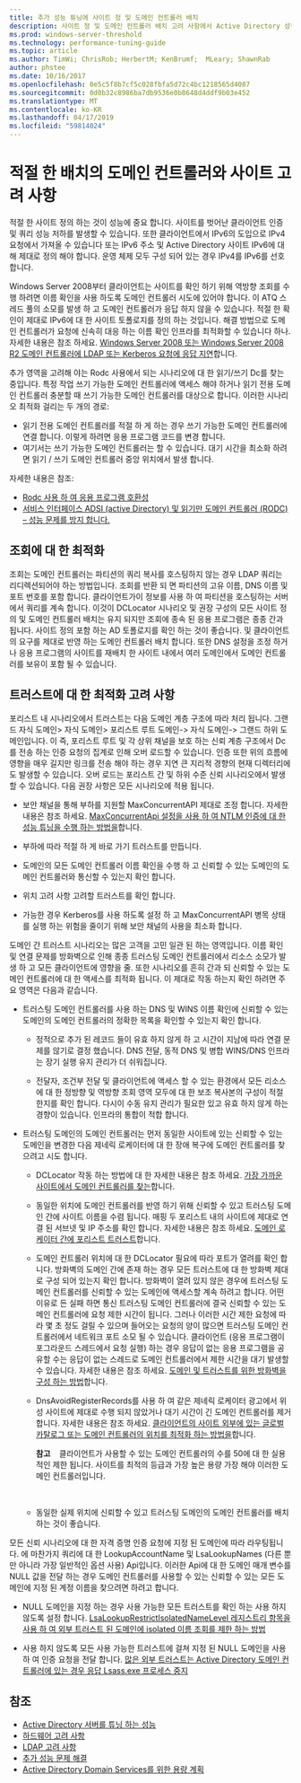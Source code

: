 ```yaml
---
title: 추가 성능 튜닝에 사이트 정 및 도메인 컨트롤러 배치
description: 사이트 정 및 도메인 컨트롤러 배치 고려 사항에서 Active Directory 성능 튜닝 합니다.
ms.prod: windows-server-threshold
ms.technology: performance-tuning-guide
ms.topic: article
ms.author: TimWi; ChrisRob; HerbertM; KenBrumf;  MLeary; ShawnRab
author: phstee
ms.date: 10/16/2017
ms.openlocfilehash: 0e5c5f8b7cf5c028fbfa5d72c4bc1218565d4087
ms.sourcegitcommit: 0d0b32c8986ba7db9536e0b8648d4ddf9b03e452
ms.translationtype: MT
ms.contentlocale: ko-KR
ms.lasthandoff: 04/17/2019
ms.locfileid: "59814024"
---
```

# <a name="proper-placement-of-domain-controllers-and-site-considerations"></a>적절 한 배치의 도메인 컨트롤러와 사이트 고려 사항

적절 한 사이트 정의 하는 것이 성능에 중요 합니다. 사이트를 벗어난 클라이언트 인증 및 쿼리 성능 저하를 발생할 수 있습니다. 또한 클라이언트에서 IPv6의 도입으로 IPv4 요청에서 가져올 수 있습니다 또는 IPv6 주소 및 Active Directory 사이트 IPv6에 대해 제대로 정의 해야 합니다. 운영 체제 모두 구성 되어 있는 경우 IPv4를 IPv6를 선호 합니다.

Windows Server 2008부터 클라이언트는 사이트를 확인 하기 위해 역방향 조회를 수행 하려면 이름 확인을 사용 하도록 도메인 컨트롤러 시도에 있어야 합니다. 이 ATQ 스레드 풀의 소모를 발생 하 고 도메인 컨트롤러가 응답 하지 않을 수 있습니다. 적절 한 확인이 제대로 IPv6에 대 한 사이트 토폴로지를 정의 하는 것입니다. 해결 방법으로 도메인 컨트롤러가 요청에 신속히 대응 하는 이름 확인 인프라를 최적화할 수 있습니다 하나. 자세한 내용은 참조 하세요. [Windows Server 2008 또는 Windows Server 2008 R2 도메인 컨트롤러에 LDAP 또는 Kerberos 요청에 응답 지연](https://support.microsoft.com/kb/2668820)합니다.

추가 영역을 고려해 야는 Rodc 사용에서 되는 시나리오에 대 한 읽기/쓰기 Dc를 찾는 중입니다.  특정 작업 쓰기 가능한 도메인 컨트롤러에 액세스 해야 하거나 읽기 전용 도메인 컨트롤러 충분할 때 쓰기 가능한 도메인 컨트롤러를 대상으로 합니다.  이러한 시나리오 최적화 걸리는 두 개의 경로:
-   읽기 전용 도메인 컨트롤러를 적절 하 게 하는 경우 쓰기 가능한 도메인 컨트롤러에 연결 합니다.  이렇게 하려면 응용 프로그램 코드를 변경 합니다.
-   여기서는 쓰기 가능한 도메인 컨트롤러는 할 수 있습니다.  대기 시간을 최소화 하려면 읽기 / 쓰기 도메인 컨트롤러 중앙 위치에서 발생 합니다.

자세한 내용은 참조:
-   [Rodc 사용 하 여 응용 프로그램 호환성](https://technet.microsoft.com/library/cc772597.aspx)
-   [서비스 인터페이스 ADSI (active Directory) 및 읽기만 도메인 컨트롤러 (RODC) – 성능 문제를 방지 합니다.](https://blogs.technet.microsoft.com/fieldcoding/2012/06/24/active-directory-service-interface-adsi-and-the-read-only-domain-controller-rodc-avoiding-performance-issues/)

## <a name="optimize-for-referrals"></a>조회에 대 한 최적화

조회는 도메인 컨트롤러는 파티션의 쿼리 복사를 호스팅하지 않는 경우 LDAP 쿼리는 리디렉션되어야 하는 방법입니다. 조회를 반환 되 면 파티션의 고유 이름, DNS 이름 및 포트 번호를 포함 합니다. 클라이언트가이 정보를 사용 하 여 파티션을 호스팅하는 서버에서 쿼리를 계속 합니다. 이것이 DCLocator 시나리오 및 권장 구성의 모든 사이트 정의 및 도메인 컨트롤러 배치는 유지 되지만 조회에 종속 된 응용 프로그램은 종종 간과 됩니다. 사이트 정의 포함 하는 AD 토폴로지를 확인 하는 것이 좋습니다. 및 클라이언트의 요구를 제대로 반영 하는 도메인 컨트롤러 배치 합니다. 또한 DNS 설정을 조정 하거나 응용 프로그램의 사이트를 재배치 한 사이트 내에서 여러 도메인에서 도메인 컨트롤러를 보유이 포함 될 수 있습니다.

## <a name="optimization-considerations-for-trusts"></a>트러스트에 대 한 최적화 고려 사항

포리스트 내 시나리오에서 트러스트는 다음 도메인 계층 구조에 따라 처리 됩니다. 그랜드 자식 도메인&gt; 자식 도메인&gt; 포리스트 루트 도메인-&gt; 자식 도메인-&gt; 그랜드 하위 도메인입니다. 이 즉, 포리스트 루트 및 각 상위 채널을 보호 하는 신뢰 계층 구조에서 Dc를 전송 하는 인증 요청의 집계로 인해 오버 로드할 수 있습니다. 인증 또한 위의 흐름에 영향을 매우 길지만 링크를 전송 해야 하는 경우 지연 큰 지리적 경향의 현재 디렉터리에도 발생할 수 있습니다. 오버 로드는 포리스트 간 및 하위 수준 신뢰 시나리오에서 발생할 수 있습니다. 다음 권장 사항은 모든 시나리오에 적용 됩니다.

-   보안 채널을 통해 부하를 지원할 MaxConcurrentAPI 제대로 조정 합니다. 자세한 내용은 참조 하세요. [MaxConcurrentApi 설정을 사용 하 여 NTLM 인증에 대 한 성능 튜닝을 수행 하는 방법을](https://support.microsoft.com/kb/2688798/EN-US)합니다.

-   부하에 따라 적절 하 게 바로 가기 트러스트를 만듭니다.

-   도메인의 모든 도메인 컨트롤러 이름 확인을 수행 하 고 신뢰할 수 있는 도메인의 도메인 컨트롤러와 통신할 수 있는지 확인 합니다.

-   위치 고려 사항 고려할 트러스트를 확인 합니다.

-   가능한 경우 Kerberos를 사용 하도록 설정 하 고 MaxConcurrentAPI 병목 상태를 실행 하는 위험을 줄이기 위해 보안 채널의 사용을 최소화 합니다.

도메인 간 트러스트 시나리오는 많은 고객을 고민 일관 된 하는 영역입니다. 이름 확인 및 연결 문제를 방화벽으로 인해 종종 트러스팅 도메인 컨트롤러에서 리소스 소모가 발생 하 고 모든 클라이언트에 영향을 줄. 또한 시나리오를 흔히 간과 되 신뢰할 수 있는 도메인 컨트롤러에 대 한 액세스를 최적화 됩니다. 이 제대로 작동 하는지 확인 하려면 주요 영역은 다음과 같습니다.

-   트러스팅 도메인 컨트롤러를 사용 하는 DNS 및 WINS 이름 확인에 신뢰할 수 있는 도메인의 도메인 컨트롤러의 정확한 목록을 확인할 수 있는지 확인 합니다.

    -   정적으로 추가 된 레코드 들이 유효 하지 않게 하 고 시간이 지남에 따라 연결 문제를 않기로 결정 했습니다. DNS 전달, 동적 DNS 및 병합 WINS/DNS 인프라는 장기 실행 유지 관리가 더 쉬워집니다.

    -   전달자, 조건부 전달 및 클라이언트에 액세스 할 수 있는 환경에서 모든 리소스에 대 한 정방향 및 역방향 조회 영역 모두에 대 한 보조 복사본의 구성이 적절 한지를 확인 합니다. 다시이 수동 유지 관리가 필요한 있고 유효 하지 않게 하는 경향이 있습니다. 인프라의 통합이 적합 합니다.

-   트러스팅 도메인의 도메인 컨트롤러는 먼저 동일한 사이트에 있는 신뢰할 수 있는 도메인을 변경한 다음 제네릭 로케이터에 대 한 장애 복구에 도메인 컨트롤러를 찾으려고 시도 합니다.

    -   DCLocator 작동 하는 방법에 대 한 자세한 내용은 참조 하세요. [가장 가까운 사이트에서 도메인 컨트롤러를 찾는](https://technet.microsoft.com/library/cc978016.aspx)합니다.

    -   동일한 위치에 도메인 컨트롤러를 반영 하기 위해 신뢰할 수 있고 트러스팅 도메인 간에 사이트 이름을 수렴 됩니다. 매핑 두 포리스트 내의 사이트에 제대로 연결 된 서브넷 및 IP 주소를 확인 합니다. 자세한 내용은 참조 하세요. [도메인 로케이터 간에 포리스트 트러스트](http://blogs.technet.com/b/askds/archive/2008/09/24/domain-locator-across-a-forest-trust.aspx)합니다.

    -   도메인 컨트롤러 위치에 대 한 DCLocator 필요에 따라 포트가 열려를 확인 합니다. 방화벽의 도메인 간에 존재 하는 경우 모든 트러스트에 대 한 방화벽 제대로 구성 되어 있는지 확인 합니다. 방화벽이 열려 있지 않은 경우에 트러스팅 도메인 컨트롤러를 신뢰할 수 있는 도메인에 액세스할 계속 하려고 합니다. 어떤 이유로 든 실패 하면 통신 트러스팅 도메인 컨트롤러에 결국 신뢰할 수 있는 도메인 컨트롤러에 요청 제한 시간이 됩니다. 그러나 이러한 시간 제한 요청에 따라 몇 초 정도 걸릴 수 있으며 들어오는 요청의 양이 많으면 트러스팅 도메인 컨트롤러에서 네트워크 포트 소모 될 수 있습니다. 클라이언트 (응용 프로그램이 포그라운드 스레드에서 요청 실행) 하는 경우 응답이 없는 응용 프로그램을 공유할 수는 응답이 없는 스레드로 도메인 컨트롤러에서 제한 시간을 대기 발생할 수 있습니다. 자세한 내용은 참조 하세요. [도메인 및 트러스트를 위한 방화벽을 구성 하는 방법](https://support.microsoft.com/kb/179442)합니다.

    -   DnsAvoidRegisterRecords를 사용 하 여 같은 제네릭 로케이터 광고에서 위성 사이트에 제대로 수행 되지 않았거나 대기 시간이 긴 도메인 컨트롤러를 제거 합니다. 자세한 내용은 참조 하세요. [클라이언트의 사이트 외부에 있는 글로벌 카탈로그 또는 도메인 컨트롤러의 위치를 최적화 하는 방법을](https://support.microsoft.com/kb/306602)합니다.

        **참고**    클라이언트가 사용할 수 있는 도메인 컨트롤러의 수를 50에 대 한 실용적인 제한 됩니다. 사이트를 최적의 등급과 가장 높은 용량 가장 해야 이러한 도메인 컨트롤러입니다.

         

    -   동일한 실제 위치에 신뢰할 수 있고 트러스팅 도메인의 도메인 컨트롤러를 배치 하는 것이 좋습니다.

모든 신뢰 시나리오에 대 한 자격 증명 인증 요청에 지정 된 도메인에 따라 라우팅됩니다. 에 마찬가지 쿼리에 대 한 LookupAccountName 및 LsaLookupNames (다른 뿐만 아니라 가장 일반적인 옵션 사용) Api입니다. 이러한 Api에 대 한 도메인 매개 변수를 NULL 값을 전달 하는 경우 도메인 컨트롤러를 사용할 수 있는 신뢰할 수 있는 모든 도메인에 지정 된 계정 이름을 찾으려면 하려고 합니다.

-   NULL 도메인을 지정 하는 경우 사용 가능한 모든 트러스트를 확인 하는 사용 하지 않도록 설정 합니다. [LsaLookupRestrictIsolatedNameLevel 레지스트리 항목을 사용 하 여 외부 트러스트 된 도메인에 isolated 이름 조회를 제한 하는 방법](https://support.microsoft.com/kb/818024)

-   사용 하지 않도록 모든 사용 가능한 트러스트에 걸쳐 지정 된 NULL 도메인을 사용 하 여 인증 요청을 전달 합니다. [많은 외부 트러스트는 Active Directory 도메인 컨트롤러에 있는 경우 응답 Lsass.exe 프로세스 중지](https://support.microsoft.com/kb/923241/EN-US)

## <a name="see-also"></a>참조
- [Active Directory 서버를 튜닝 하는 성능](index.md)
- [하드웨어 고려 사항](hardware-considerations.md)
- [LDAP 고려 사항](ldap-considerations.md)
- [추가 성능 문제 해결](troubleshoot.md) 
- [Active Directory Domain Services를 위한 용량 계획](https://go.microsoft.com/fwlink/?LinkId=324566)